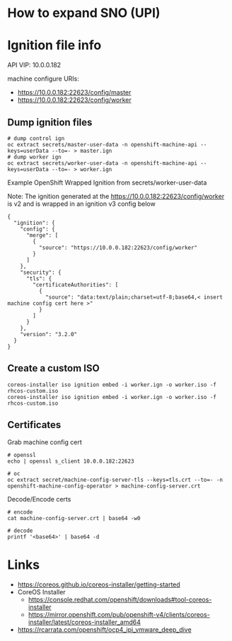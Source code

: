 # How to expand SNO (UPI)

# Ignition file info

API VIP: 10.0.0.182

machine configure URIs:
- https://10.0.0.182:22623/config/master
- https://10.0.0.182:22623/config/worker


## Dump ignition files
```
# dump control ign
oc extract secrets/master-user-data -n openshift-machine-api --keys=userData --to=- > master.ign
# dump worker ign
oc extract secrets/worker-user-data -n openshift-machine-api --keys=userData --to=- > worker.ign
```

Example OpenShift Wrapped Ignition from secrets/worker-user-data

Note: The ignition generated at the https://10.0.0.182:22623/config/worker is v2 and is wrapped in an ignition v3 config below

```
{
  "ignition": {
    "config": {
      "merge": [
        {
          "source": "https://10.0.0.182:22623/config/worker"
        }
      ]
    },
    "security": {
      "tls": {
        "certificateAuthorities": [
          {
            "source": "data:text/plain;charset=utf-8;base64,< insert machine config cert here >"
          }
        ]
      }
    },
    "version": "3.2.0"
  }
}
```

## Create a custom ISO
```
coreos-installer iso ignition embed -i worker.ign -o worker.iso -f rhcos-custom.iso
coreos-installer iso ignition embed -i worker.ign -o worker.iso -f rhcos-custom.iso
```



## Certificates

Grab machine config cert
```
# openssl
echo | openssl s_client 10.0.0.182:22623

# oc
oc extract secret/machine-config-server-tls --keys=tls.crt --to=- -n openshift-machine-config-operator > machine-config-server.crt
```

Decode/Encode certs
```
# encode
cat machine-config-server.crt | base64 -w0

# decode
printf '<base64>' | base64 -d
```


# Links
- https://coreos.github.io/coreos-installer/getting-started
- CoreOS Installer
  - https://console.redhat.com/openshift/downloads#tool-coreos-installer
  - https://mirror.openshift.com/pub/openshift-v4/clients/coreos-installer/latest/coreos-installer_amd64
- https://rcarrata.com/openshift/ocp4_ipi_vmware_deep_dive
